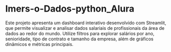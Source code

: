 # Imers-o-Dados-python_Alura
Este projeto apresenta um dashboard interativo desenvolvido com Streamlit, que permite visualizar e analisar dados salariais de profissionais da área de dados ao redor do mundo. Utilize filtros para explorar salários por ano, senioridade, tipo de contrato e tamanho da empresa, além de gráficos dinâmicos e métricas principais.
